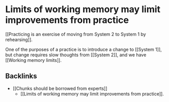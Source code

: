 # Limits of working memory may limit improvements from practice
[[Practicing is an exercise of moving from System 2 to System 1 by rehearsing]].

One of the purposes of a practice is to introduce a change to [[System 1]], but change requires slow thoughts from [[System 2]], and we have [[Working memory limits]].

## Backlinks
* [[Chunks should be borrowed from experts]]
	* [[Limits of working memory may limit improvements from practice]].

<!-- #evergreen -->

<!-- {BearID:E3325EE4-CAA1-4804-8EC2-799142239048} -->
